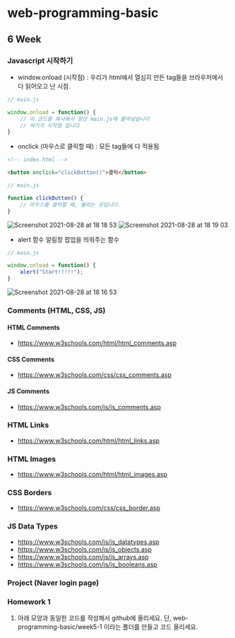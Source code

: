 # web-programming-basic

## 6 Week

### Javascript 시작하기
- window.onload (시작점) : 우리가 html에서 열심히 만든 tag들을 브라우저에서 다 읽어오고 난 시점.
```js
// main.js

window.onload = function() {
    // 이 코드를 복사해서 항상 main.js에 붙여넣습니다
    // 여기가 시작점 입니다
}
```
- onclick (마우스로 클릭할 때) : 모든 tag들에 다 적용됨

```html
<!-- index.html -->

<button onclick="clickButton()">클릭</button>
```

```js
// main.js

function clickButton() {
    // 마우스를 클릭할 때, 불리는 곳입니다.
}
```

![Screenshot 2021-08-28 at 18 18 53](https://user-images.githubusercontent.com/86503646/131213067-b56d8a28-cb39-4d50-a90e-f4d073b8298f.png)
![Screenshot 2021-08-28 at 18 19 03](https://user-images.githubusercontent.com/86503646/131213072-9a0cac2a-3564-4b3c-9ecb-5222ed4a8cc8.png)


- alert 함수
알림창 팝업을 띄워주는 함수

```js
// main.js

window.onload = function() {
    alert("Start!!!!!");
}
```

![Screenshot 2021-08-28 at 18 16 53](https://user-images.githubusercontent.com/86503646/131212999-23127bbb-1b81-4443-8228-25d3c1f4346d.png)

### Comments (HTML, CSS, JS)
#### HTML Comments
- https://www.w3schools.com/html/html_comments.asp
#### CSS Comments
- https://www.w3schools.com/css/css_comments.asp
#### JS Comments
- https://www.w3schools.com/js/js_comments.asp

### HTML Links
- https://www.w3schools.com/html/html_links.asp

### HTML Images
- https://www.w3schools.com/html/html_images.asp

### CSS Borders
- https://www.w3schools.com/css/css_border.asp

### JS Data Types
- https://www.w3schools.com/js/js_datatypes.asp
- https://www.w3schools.com/js/js_objects.asp
- https://www.w3schools.com/js/js_arrays.asp
- https://www.w3schools.com/js/js_booleans.asp


### Project (Naver login page)

### Homework 1
1) 아래 모양과 동일한 코드를 작성해서 github에 올리세요. 단, web-programming-basic/week5-1 이라는 폴더를 만들고 코드 올리세요.

